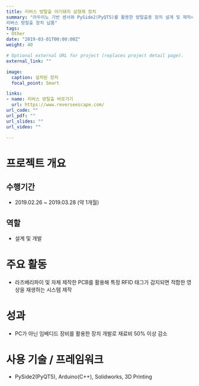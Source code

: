 ```yaml
---
title: 리버스 방탈출 아기돼지 삼형제 장치
summary: "아두이노 기반 센서와 PySide2(PyQT5)를 활용한 방탈출용 장치 설계 및 제작<br/>
리버스 방탈출 장치 납품"
tags:
- Other
date: "2019-03-01T00:00:00Z"
weight: 40

# Optional external URL for project (replaces project detail page).
external_link: ""

image:
  caption: 설치된 장치
  focal_point: Smart

links:
- name: 리버스 방탈출 바로가기
  url: https://www.reverseescape.com/
url_code: ""
url_pdf: ""
url_slides: ""
url_video: ""

---
```


# 프로젝트 개요
## 수행기간
- 2019.02.26 ~ 2019.03.28 (약 1개월)

## 역할
- 설계 및 개발

# 주요 활동
- 라즈베리파이 및 자체 제작한 PCB를 활용해 특정 RFID 태그가 감지되면 적합한 영상을 재생하는 시스템 제작

# 성과
- PC가 아닌 임베디드 장비를 활용한 장치 개발로 재료비 50% 이상 감소

# 사용 기술 / 프레임워크
- PySide2(PyQT5), Arduino(C++), Solidworks, 3D Printing
